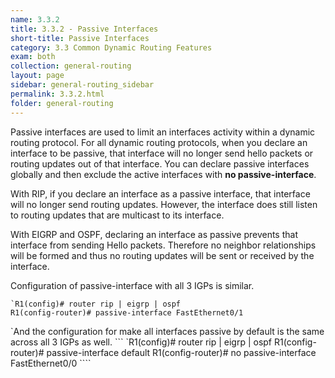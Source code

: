 ```yaml
---
name: 3.3.2
title: 3.3.2 - Passive Interfaces
short-title: Passive Interfaces
category: 3.3 Common Dynamic Routing Features
exam: both
collection: general-routing
layout: page
sidebar: general-routing_sidebar
permalink: 3.3.2.html
folder: general-routing
---
```

Passive interfaces are used to limit an interfaces activity within a dynamic routing protocol. For all dynamic routing protocols, when you declare an interface to be passive, that interface will no longer send hello packets or routing updates out of that interface. You can declare passive interfaces globally and then exclude the active interfaces with **no passive-interface**.

With RIP, if you declare an interface as a passive interface, that interface will no longer send routing updates. However, the interface does still listen to routing updates that are multicast to its interface.

With EIGRP and OSPF, declaring an interface as passive prevents that interface from sending Hello packets. Therefore no neighbor relationships will be formed and thus no routing updates will be sent or received by the interface.

Configuration of passive-interface with all 3 IGPs is similar.
```
`R1(config)# router rip | eigrp | ospf
R1(config-router)# passive-interface FastEthernet0/1
```
\`And the configuration for make all interfaces passive by default is the same across all 3 IGPs as well.
\`\`\`
\`R1(config)# router rip | eigrp | ospf
R1(config-router)# passive-interface default
R1(config-router)# no passive-interface FastEthernet0/0
\`\`\`\`
